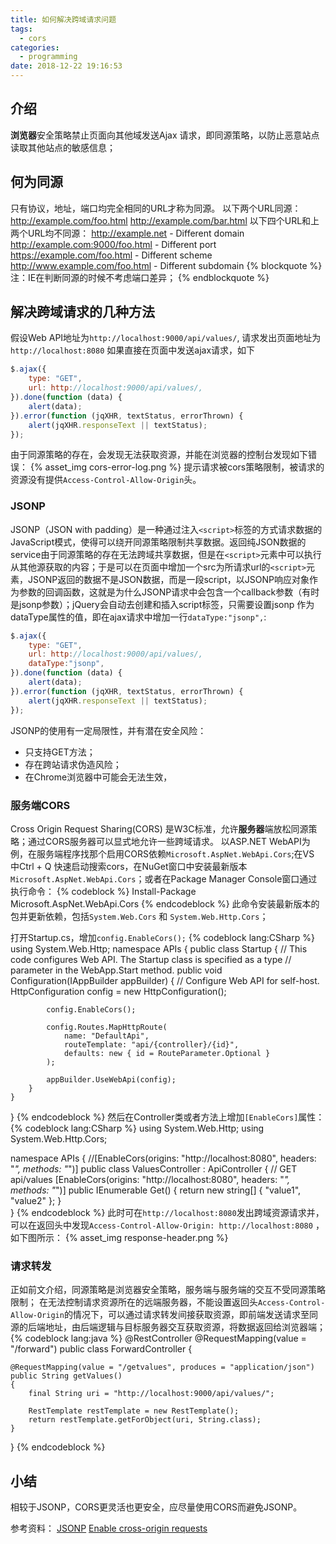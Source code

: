 ```yaml
---
title: 如何解决跨域请求问题
tags:
  - cors
categories:
  - programming
date: 2018-12-22 19:16:53
---
```



## 介绍
**浏览器**安全策略禁止页面向其他域发送Ajax 请求，即同源策略，以防止恶意站点读取其他站点的敏感信息；

## 何为同源
只有协议，地址，端口均完全相同的URL才称为同源。
以下两个URL同源：
http://example.com/foo.html
http://example.com/bar.html
以下四个URL和上两个URL均不同源：
http://example.net - Different domain
http://example.com:9000/foo.html - Different port
https://example.com/foo.html - Different scheme
http://www.example.com/foo.html - Different subdomain
{% blockquote %}
注：IE在判断同源的时候不考虑端口差异；
{% endblockquote %}

## 解决跨域请求的几种方法
假设Web API地址为`http://localhost:9000/api/values/`,
请求发出页面地址为`http://localhost:8080`
如果直接在页面中发送ajax请求，如下
```javascript
$.ajax({
    type: "GET",
    url: http://localhost:9000/api/values/,
}).done(function (data) {
    alert(data);
}).error(function (jqXHR, textStatus, errorThrown) {
    alert(jqXHR.responseText || textStatus);
});
```
由于同源策略的存在，会发现无法获取资源，并能在浏览器的控制台发现如下错误：
{% asset_img cors-error-log.png %}
提示请求被cors策略限制，被请求的资源没有提供`Access-Control-Allow-Origin`头。
### JSONP
JSONP（JSON with padding）是一种通过注入`<script>`标签的方式请求数据的JavaScript模式，使得可以绕开同源策略限制共享数据。返回纯JSON数据的service由于同源策略的存在无法跨域共享数据，但是在`<script>`元素中可以执行从其他源获取的内容；于是可以在页面中增加一个src为所请求url的`<script>`元素，JSONP返回的数据不是JSON数据，而是一段script，以JSONP响应对象作为参数的回调函数，这就是为什么JSONP请求中会包含一个callback参数（有时是jsonp参数）；jQuery会自动去创建和插入script标签，只需要设置jsonp 作为dataType属性的值，即在ajax请求中增加一行`dataType:"jsonp",`:
```javascript
$.ajax({
    type: "GET",
    url: http://localhost:9000/api/values/,
    dataType:"jsonp",
}).done(function (data) {
    alert(data);
}).error(function (jqXHR, textStatus, errorThrown) {
    alert(jqXHR.responseText || textStatus);
});
```
JSONP的使用有一定局限性，并有潜在安全风险：
- 只支持GET方法；
- 存在跨站请求伪造风险；
- 在Chrome浏览器中可能会无法生效，

### 服务端CORS
Cross Origin Request Sharing(CORS) 是W3C标准，允许**服务器**端放松同源策略；通过CORS服务器可以显式地允许一些跨域请求。
以ASP.NET WebAPI为例，在服务端程序找那个启用CORS依赖`Microsoft.AspNet.WebApi.Cors`;在VS 中Ctrl + Q 快速启动搜索cors，在NuGet窗口中安装最新版本`Microsoft.AspNet.WebApi.Cors`；或者在Package Manager Console窗口通过执行命令：
{% codeblock %}
Install-Package Microsoft.AspNet.WebApi.Cors
{% endcodeblock %}
此命令安装最新版本的包并更新依赖，包括`System.Web.Cors` 和 `System.Web.Http.Cors`；

打开Startup.cs，增加`config.EnableCors();`
{% codeblock lang:CSharp %}
using System.Web.Http;
namespace APIs
{
    public class Startup
    {
        // This code configures Web API. The Startup class is specified as a type
        // parameter in the WebApp.Start method.
        public void Configuration(IAppBuilder appBuilder)
        {
            // Configure Web API for self-host. 
            HttpConfiguration config = new HttpConfiguration();

            config.EnableCors();
            
            config.Routes.MapHttpRoute(
                name: "DefaultApi",
                routeTemplate: "api/{controller}/{id}",
                defaults: new { id = RouteParameter.Optional }
            );

            appBuilder.UseWebApi(config);
        }
    }
}
{% endcodeblock %}
然后在Controller类或者方法上增加`[EnableCors]`属性：
{% codeblock lang:CSharp %}
using System.Web.Http;
using System.Web.Http.Cors;

namespace APIs
{
    //[EnableCors(origins: "http://localhost:8080", headers: "*", methods: "*")]
    public class ValuesController : ApiController
    {
        // GET api/values
        [EnableCors(origins: "http://localhost:8080", headers: "*", methods: "*")]
        public IEnumerable<string> Get()
        {
            return new string[] { "value1", "value2" };
        }   
}
{% endcodeblock %}
此时可在`http://localhost:8080`发出跨域资源请求并，可以在返回头中发现`Access-Control-Allow-Origin: http://localhost:8080` ，如下图所示：
{% asset_img response-header.png %}

### 请求转发
正如前文介绍，同源策略是浏览器安全策略，服务端与服务端的交互不受同源策略限制；
在无法控制请求资源所在的远端服务器，不能设置返回头`Access-Control-Allow-Origin`的情况下，可以通过请求转发间接获取资源，即前端发送请求至同源的后端地址，由后端逻辑与目标服务器交互获取资源，将数据返回给浏览器端；
{% codeblock lang:java %}
@RestController
@RequestMapping(value = "/forward")
public class ForwardController {

    @RequestMapping(value = "/getvalues", produces = "application/json")
    public String getValues()
    {
        final String uri = "http://localhost:9000/api/values/";

        RestTemplate restTemplate = new RestTemplate();
        return restTemplate.getForObject(uri, String.class);
    }
}
{% endcodeblock %}


## 小结
相较于JSONP，CORS更灵活也更安全，应尽量使用CORS而避免JSONP。

参考资料：
[JSONP](https://en.wikipedia.org/wiki/JSONP)
[Enable cross-origin requests](https://docs.microsoft.com/en-us/aspnet/web-api/overview/security/enabling-cross-origin-requests-in-web-api)
